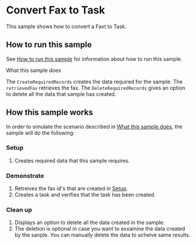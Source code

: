 # Convert Fax to Task

This sample shows how to convert a Faxt to Task. 

## How to run this sample

See [How to run this sample](../../How-to-run-samples.md) for information about how to run this sample.

What this sample does

The `CreateRequiredRecords` creates the data required for the sample. The `retrievedFax` retrieves the fax. 
The `DeleteRequiredRecords` gives an option to delete all the data that sample has created.

## How this sample works

In order to simulate the scenario described in [What this sample does](#what-this-sample-does), the sample will do the following:

### Setup

1. Creates required data that this sample requires.


### Demonstrate
1. Retreives the fax id's that are created in [Setup](#setup).
2. Creates a task and verifies that the task has been created. 

### Clean up

1. Displays an option to delete all the data created in the sample.
2. The deletion is optional in case you want to exxamine the data created by the sanple. You can manually delete the data to acheive same results.
